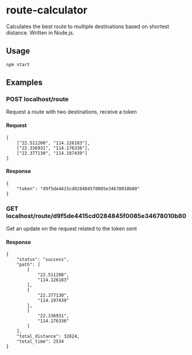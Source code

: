 # route-calculator

Calculates the best route to multiple destinations based on shortest distance. Written in Node.js.


## Usage

```
npm start
```

## Examples

### POST localhost/route ###

Request a route with two destinations, receive a token

#### Request ####

```
[
	["22.511200", "114.126183"],
	["22.336931", "114.176336"],
	["22.377130", "114.197439"]
]
```

#### Response ####

```
{
    "token": "d9f5de4415cd0284845f0085e34678010b80"
}
```

### GET localhost/route/d9f5de4415cd0284845f0085e34678010b80 ###

Get an update on the request related to the token sent


#### Response ####

```
{
    "status": "success",
    "path": [
        [
            "22.511200",
            "114.126183"
        ],
        [
            "22.377130",
            "114.197439"
        ],
        [
            "22.336931",
            "114.176336"
        ]
    ],
    "total_distance": 32824,
    "total_time": 2534
}
```